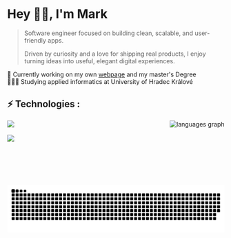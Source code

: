 <h1 align="left" id="macropower-title">Hey 👋🏼, I'm Mark</h1>

>Software engineer focused on building clean, scalable, and user-friendly apps.
>
>Driven by curiosity and a love for shipping real products, I enjoy turning ideas into useful, elegant digital experiences.  

🛜 Currently working on my own [webpage]() and my master's Degree<br>👨🏼‍🎓 Studying applied informatics at University of Hradec Králové<br>

## ⚡ Technologies :

<a href="">
 <img align="right" src="https://github-readme-stats.vercel.app/api/top-langs?username=Sipisak&locale=en&hide_title=false&layout=compact&card_width=320&langs_count=6&theme=tokyonight&hide_border=false" height="150" alt="languages graph"  />
</a>

<p align="left">
  <a href="https://skillicons.dev">
    <img src="https://skillicons.dev/icons?i=js,ts,html,css,tailwind,java,py,react,git,postman,postgres,mongodb,vscode,idea,linux,docker,figma,wordpress," />
  </a>
</p>


[![](https://visitcount.itsvg.in/api?id=Sipisak&icon=0&color=0)](https://visitcount.itsvg.in)



<picture>
<source media="(prefers-color-scheme: dark)" srcset="https://raw.githubusercontent.com/Sipisak/Sipisak/output/github-snake-dark.svg" />
<source media="(prefers-color-scheme: light)" srcset="https://raw.githubusercontent.com/Sipisak/Sipisak/output/github-snake.svg" />
<img alt="github-snake" src="https://raw.githubusercontent.com/Sipisak/Sipisak/output/github-snake.svg" />
</picture>

